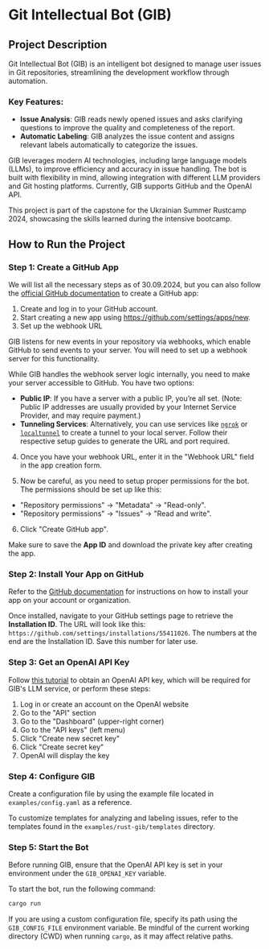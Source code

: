 # Git Intellectual Bot (GIB)

## Project Description

Git Intellectual Bot (GIB) is an intelligent bot designed to manage user issues in Git repositories, streamlining the development workflow through automation.

### Key Features:

- **Issue Analysis**: GIB reads newly opened issues and asks clarifying questions to improve the quality and completeness of the report.
- **Automatic Labeling**: GIB analyzes the issue content and assigns relevant labels automatically to categorize the issues.

GIB leverages modern AI technologies, including large language models (LLMs), to improve efficiency and accuracy in issue handling. The bot is built with flexibility in mind, allowing integration with different LLM providers and Git hosting platforms. Currently, GIB supports GitHub and the OpenAI API.

This project is part of the capstone for the Ukrainian Summer Rustcamp 2024, showcasing the skills learned during the intensive bootcamp.

## How to Run the Project

### Step 1: Create a GitHub App

We will list all the necessary steps as of 30.09.2024, but you can also follow the [official GitHub documentation](https://docs.github.com/en/apps/creating-github-apps/registering-a-github-app/registering-a-github-app) to create a GitHub app:

1. Create and log in to your GitHub account.
2. Start creating a new app using https://github.com/settings/apps/new.
3. Set up the webhook URL

GIB listens for new events in your repository via webhooks, which enable GitHub to send events to your server. You will need to set up a webhook server for this functionality.

While GIB handles the webhook server logic internally, you need to make your server accessible to GitHub. You have two options:

- **Public IP**: If you have a server with a public IP, you’re all set. (Note: Public IP addresses are usually provided by your Internet Service Provider, and may require payment.)
- **Tunneling Services**: Alternatively, you can use services like [`ngrok`](https://ngrok.com/) or [`localtunnel`](https://theboroer.github.io/localtunnel-www/) to create a tunnel to your local server. Follow their respective setup guides to generate the URL and port required.

4. Once you have your webhook URL, enter it in the "Webhook URL" field in the app creation form.

5. Now be careful, as you need to setup proper permissions for the bot. The permissions should be set up like this:

- "Repository permissions" -> "Metadata" -> "Read-only".
- "Repository permissions" -> "Issues" -> "Read and write".

6. Click "Create GitHub app".

Make sure to save the **App ID** and download the private key after creating the app.

### Step 2: Install Your App on GitHub

Refer to the [GitHub documentation](https://docs.github.com/en/apps/using-github-apps/installing-your-own-github-app) for instructions on how to install your app on your account or organization.

Once installed, navigate to your GitHub settings page to retrieve the **Installation ID**. The URL will look like this: `https://github.com/settings/installations/55411026`. The numbers at the end are the Installation ID. Save this number for later use.

### Step 3: Get an OpenAI API Key

Follow [this tutorial](https://medium.com/@lorenzozar/how-to-get-your-own-openai-api-key-f4d44e60c327) to obtain an OpenAI API key, which will be required for GIB's LLM service, or perform these steps:

1. Log in or create an account on the OpenAI website
2. Go to the "API" section
3. Go to the "Dashboard" (upper-right corner)
4. Go to the "API keys" (left menu)
5. Click "Create new secret key"
6. Click "Create secret key"
7. OpenAI will display the key

### Step 4: Configure GIB

Create a configuration file by using the example file located in `examples/config.yaml` as a reference.

To customize templates for analyzing and labeling issues, refer to the templates found in the `examples/rust-gib/templates` directory.

### Step 5: Start the Bot

Before running GIB, ensure that the OpenAI API key is set in your environment under the `GIB_OPENAI_KEY` variable.

To start the bot, run the following command:

```bash
cargo run
```

If you are using a custom configuration file, specify its path using the `GIB_CONFIG_FILE` environment variable. Be mindful of the current working directory (CWD) when running `cargo`, as it may affect relative paths.
